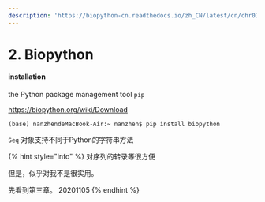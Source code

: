 ```yaml
---
description: 'https://biopython-cn.readthedocs.io/zh_CN/latest/cn/chr01.html'
---
```


# 2. Biopython

#### installation

 the Python package management tool `pip`

https://biopython.org/wiki/Download

```text
(base) nanzhendeMacBook-Air:~ nanzhen$ pip install biopython
```

`Seq` 对象支持不同于Python的字符串方法

{% hint style="info" %}
对序列的转录等很方便

但是，似乎对我不是很实用。

先看到第三章。 20201105
{% endhint %}





















